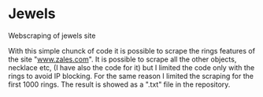 # Jewels
Webscraping of jewels site

With this simple chunck of code it is possible to scrape the rings features of the site "www.zales.com". It is possible to scrape all the other objects, necklace etc, (I have also the code for it) but I limited the code only with the rings to avoid IP blocking.
For the same reason I limited the scraping for the first 1000 rings. The result is showed as a ".txt" file in the repository.
